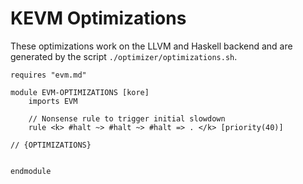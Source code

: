 KEVM Optimizations
==================

These optimizations work on the LLVM and Haskell backend and are generated by the script `./optimizer/optimizations.sh`.

```k
requires "evm.md"

module EVM-OPTIMIZATIONS [kore]
    imports EVM

    // Nonsense rule to trigger initial slowdown
    rule <k> #halt ~> #halt ~> #halt => . </k> [priority(40)]

// {OPTIMIZATIONS}


endmodule
```

